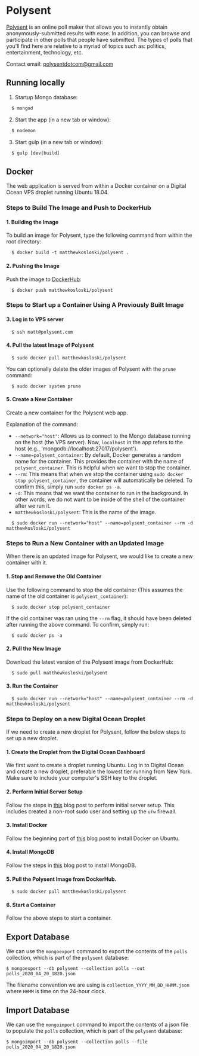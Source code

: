 # Polysent

[Polysent](http://polysent.com/) is an online poll maker that allows you to instantly obtain anonymously-submitted results with ease. In addition, you can browse and participate in other polls that people have submitted. The types of polls that you'll find here are relative to a myriad of topics such as: politics, entertainment, technology, etc.

Contact email: polysentdotcom@gmail.com

## Running locally

1. Startup Mongo database:

```sh
  $ mongod
```

2. Start the app (in a new tab or window):

```sh
  $ nodemon
```

3. Start gulp (in a new tab or window):

```sh
  $ gulp [dev|build]
```

## Docker

The web application is served from within a Docker container on a Digital Ocean VPS droplet running Ubuntu 18.04.

### Steps to Build The Image and Push to DockerHub

#### 1. Building the Image

To build an image for Polysent, type the following command from within the root directory:

```
  $ docker build -t matthewkosloski/polysent .
```

#### 2. Pushing the Image

Push the image to [DockerHub](https://hub.docker.com/u/matthewkosloski):

```
  $ docker push matthewkosloski/polysent
```

### Steps to Start up a Container Using A Previously Built Image

#### 3. Log in to VPS server

```
  $ ssh matt@polysent.com
```

#### 4. Pull the latest Image of Polysent

```
  $ sudo docker pull matthewkosloski/polysent
```

You can optionally delete the older images of Polysent with the `prune` command:

```
  $ sudo docker system prune
```

#### 5. Create a New Container

Create a new container for the Polysent web app.

Explanation of the command:

- `--network="host"`: Allows us to connect to the Mongo database running on the host (the VPS server).  Now, `localhost` in the app refers to the host (e.g., 'mongodb://localhost:27017/polysent').
- `--name=polysent_container`: By default, Docker generates a random name for the container.  This provides the container with the name of `polysent_container`.  This is helpful when we want to stop the container.
- `--rm`: This means that when we stop the container using `sudo docker stop polysent_container`, the container will automatically be deleted.  To confirm this, simply run `sudo docker ps -a`.
- `-d`: This means that we want the container to run in the background.  In other words, we do not want to be inside of the shell of the container after we run it.
- `matthewkosloski/polysent`: This is the name of the image.

```
  $ sudo docker run --network="host" --name=polysent_container --rm -d matthewkosloski/polysent
```

### Steps to Run a New Container with an Updated Image

When there is an updated image for Polysent, we would like to create a new container with it.

#### 1. Stop and Remove the Old Container

Use the following command to stop the old container (This assumes the name of the old container is `polysent_container`):

```
  $ sudo docker stop polysent_container
```

If the old container was ran using the `--rm` flag, it should have been deleted after running the above command.  To confirm, simply run:

```
  $ sudo docker ps -a
```

#### 2. Pull the New Image

Download the latest version of the Polysent image from DockerHub:

```
  $ sudo pull matthewkosloski/polysent
```

#### 3. Run the Container

```
  $ sudo docker run --network="host" --name=polysent_container --rm -d matthewkosloski/polysent
```

### Steps to Deploy on a new Digital Ocean Droplet

If we need to create a new droplet for Polysent, follow the below steps to set up a new droplet.

#### 1. Create the Droplet from the Digital Ocean Dashboard

We first want to create a droplet running Ubuntu.  Log in to Digital Ocean and create a new droplet, preferable the lowest tier running from New York.  Make sure to include your computer's SSH key to the droplet.

#### 2. Perform Initial Server Setup

Follow the steps in [this](https://www.digitalocean.com/community/tutorials/initial-server-setup-with-ubuntu-18-04) blog post to perform initial server setup.  This includes created a non-root sudo user and setting up the `ufw` firewall.

#### 3. Install Docker

Follow the beginning part of [this](https://www.digitalocean.com/community/tutorials/how-to-install-and-use-docker-on-ubuntu-18-04) blog post to install Docker on Ubuntu.

#### 4. Install MongoDB

Follow the steps in [this](https://www.digitalocean.com/community/tutorials/how-to-install-mongodb-on-ubuntu-18-04) blog post to install MongoDB.

#### 5. Pull the Polysent Image from DockerHub.

```
  $ sudo docker pull matthewkosloski/polysent
```

#### 6. Start a Container

Follow the above steps to start a container.

## Export Database

We can use the `mongoexport` command to export the contents of the `polls` collection, which is part of the `polysent` database:

```
$ mongoexport --db polysent --collection polls --out polls_2020_04_20_1820.json
```

The filename convention we are using is `collection_YYYY_MM_DD_HHMM.json` where `HHMM` is time on the 24-hour clock.

## Import Database

We can use the `mongoimport` command to import the contents of a json file to populate the `polls` collection, which is part of the `polysent` database:

```
$ mongoimport --db polysent --collection polls --file polls_2020_04_20_1820.json
```

